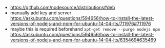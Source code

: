 - https://github.com/nodesource/distributions#deb
- manually add key and server https://askubuntu.com/questions/594656/how-to-install-the-latest-versions-of-nodejs-and-npm-for-ubuntu-14-04-lts/711976#711976
- maybe this is required beforehand `apt-get remove --purge nodejs npm` https://askubuntu.com/questions/594656/how-to-install-the-latest-versions-of-nodejs-and-npm-for-ubuntu-14-04-lts/635469#635469
